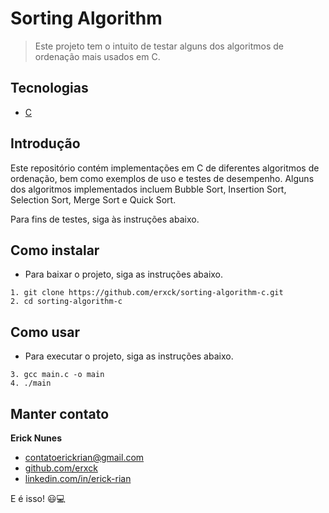 # Sorting Algorithm

> Este projeto tem o intuito de testar alguns dos algoritmos de ordenação mais usados em C.

## Tecnologias

- [C](https://www.cprogramming.com/)

## Introdução

Este repositório contém implementações em C de diferentes algoritmos de ordenação, bem como exemplos de uso e testes de desempenho. Alguns dos algoritmos implementados incluem Bubble Sort, Insertion Sort, Selection Sort, Merge Sort e Quick Sort.

Para fins de testes, siga às instruções abaixo.

## Como instalar

- Para baixar o projeto, siga as instruções abaixo.

```
1. git clone https://github.com/erxck/sorting-algorithm-c.git
2. cd sorting-algorithm-c
```

## Como usar

- Para executar o projeto, siga as instruções abaixo.

```
3. gcc main.c -o main
4. ./main
```

## Manter contato

**Erick Nunes**

- [contatoerickrian@gmail.com](mailto:contatoerickrian@gmail.com)
- [github.com/erxck](https://github.com/erxck)
- [linkedin.com/in/erick-rian](https://linkedin.com/in/erick-rian)

E é isso! 😃💻
